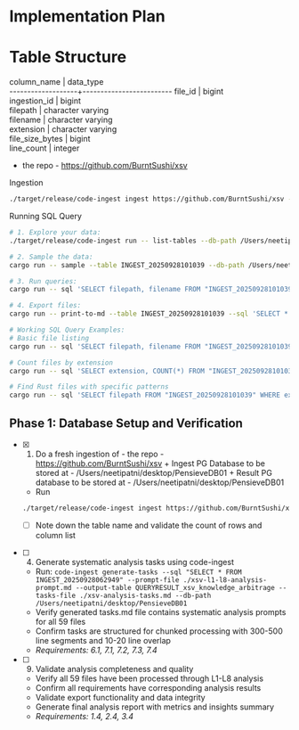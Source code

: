 # Implementation Plan

# Table Structure

column_name        | data_type               
-------------------+-------------------------
file_id            | bigint                  
ingestion_id       | bigint                  
filepath           | character varying       
filename           | character varying       
extension          | character varying       
file_size_bytes    | bigint                  
line_count         | integer   

- the repo - https://github.com/BurntSushi/xsv



Ingestion
``` bash
./target/release/code-ingest ingest https://github.com/BurntSushi/xsv --db-path /Users/neetipatni/desktop/PensieveDB01
```
Running SQL Query
``` bash
# 1. Explore your data: 
./target/release/code-ingest run -- list-tables --db-path /Users/neetipatni/desktop/PensieveDB01

# 2. Sample the data:
cargo run -- sample --table INGEST_20250928101039 --db-path /Users/neetipatni/desktop/PensieveDB01

# 3. Run queries:
cargo run -- sql 'SELECT filepath, filename FROM "INGEST_20250928101039" LIMIT 5' --db-path /Users/neetipatni/desktop/PensieveDB01

# 4. Export files:
cargo run -- print-to-md --table INGEST_20250928101039 --sql 'SELECT * FROM "INGEST_20250928101039" LIMIT 10' --prefix xsv --location ./exports --db-path /Users/neetipatni/desktop/PensieveDB01

# Working SQL Query Examples:
# Basic file listing
cargo run -- sql 'SELECT filepath, filename FROM "INGEST_20250928101039" LIMIT 3' --db-path /Users/neetipatni/desktop/PensieveDB01

# Count files by extension
cargo run -- sql 'SELECT extension, COUNT(*) FROM "INGEST_20250928101039" GROUP BY extension ORDER BY COUNT(*) DESC' --db-path /Users/neetipatni/desktop/PensieveDB01

# Find Rust files with specific patterns
cargo run -- sql 'SELECT filepath FROM "INGEST_20250928101039" WHERE extension = '\''rs'\'' AND content_text LIKE '\''%unsafe%'\''' --db-path /Users/neetipatni/desktop/PensieveDB01
```


## Phase 1: Database Setup and Verification

- [x] 1. Do a fresh ingestion of - the repo - https://github.com/BurntSushi/xsv + Ingest PG Database to be stored at - /Users/neetipatni/desktop/PensieveDB01 + Result PG database to be stored at -  /Users/neetipatni/desktop/PensieveDB01
  - Run
  ``` bash
  ./target/release/code-ingest ingest https://github.com/BurntSushi/xsv --db-path /Users/neetipatni/desktop/PensieveDB01
  ```
  - [ ] Note down the table name and validate the count of rows and column list


- [ ] 4. Generate systematic analysis tasks using code-ingest
  - Run: `code-ingest generate-tasks --sql "SELECT * FROM INGEST_20250928062949" --prompt-file ./xsv-l1-l8-analysis-prompt.md --output-table QUERYRESULT_xsv_knowledge_arbitrage --tasks-file ./xsv-analysis-tasks.md --db-path /Users/neetipatni/desktop/PensieveDB01`
  - Verify generated tasks.md file contains systematic analysis prompts for all 59 files
  - Confirm tasks are structured for chunked processing with 300-500 line segments and 10-20 line overlap
  - _Requirements: 6.1, 7.1, 7.2, 7.3, 7.4_


- [ ] 9. Validate analysis completeness and quality
  - Verify all 59 files have been processed through L1-L8 analysis
  - Confirm all requirements have corresponding analysis results
  - Validate export functionality and data integrity
  - Generate final analysis report with metrics and insights summary
  - _Requirements: 1.4, 2.4, 3.4_
